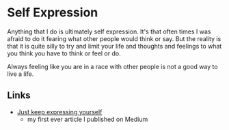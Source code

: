 # Self Expression
Anything that I do is ultimately self expression. It's that often times I was afraid to do it fearing what other people would think or say. But the reality is that it is quite silly to try and limit your life and thoughts and feelings to what you think you have to think or feel or do.

Always feeling like you are in a race with other people is not a good way to live a life. 

## Links
- [Just keep expressing yourself](https://medium.com/@NikitaVoloboev/just-keep-expressing-yourself-306870791ae4)
	- my first ever article I published on Medium